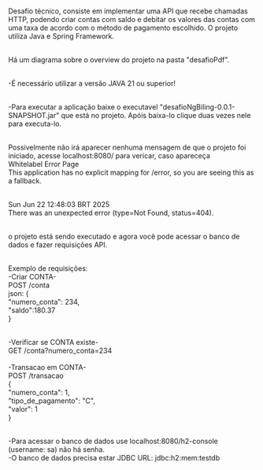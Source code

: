 <br>Desafio técnico, consiste em implementar uma API que recebe chamadas HTTP, podendo criar contas com saldo e debitar os valores das contas com uma taxa de acordo com o método de pagamento escolhido. O projeto utiliza Java e Spring Framework.

<br>Há um diagrama sobre o overview do projeto na pasta "desafioPdf".

<br>-É necessário utilizar a versão JAVA 21 ou superior!

<br>-Para executar a aplicação baixe o executavel "desafioNgBiling-0.0.1-SNAPSHOT.jar" que está no projeto. Apóis baixa-lo clique duas vezes nele para executa-lo. 

<br>Possivelmente não irá aparecer nenhuma mensagem de que o projeto foi iniciado, acesse localhost:8080/ para vericar, caso apareceça 
<br>Whitelabel Error Page
<br>This application has no explicit mapping for /error, so you are seeing this as a fallback.

<br>Sun Jun 22 12:48:03 BRT 2025
<br>There was an unexpected error (type=Not Found, status=404).

<br>o projeto está sendo executado e agora você pode acessar o banco de dados e fazer requisições API.

<br>Exemplo de requisições:
<br>-Criar CONTA-
<br>POST /conta
<br>json: {
<br>    "numero_conta": 234,
<br>    "saldo":180.37
<br>}

<br>-Verificar se CONTA existe-
<br>GET /conta?numero_conta=234
<br>
<br>-Transacao em CONTA-
<br>POST /transacao
<br>{
<br>    "numero_conta": 1,
<br>    "tipo_de_pagamento": "C",
<br>    "valor": 1
<br>}

<br>-Para acessar o banco de dados use localhost:8080/h2-console (username: sa) não há senha. 
<br>-O banco de dados precisa estar JDBC URL: jdbc:h2:mem:testdb
